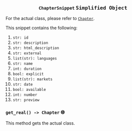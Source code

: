 <h3 align="center"><code>ChapterSnippet</code> <kbd>Simplified Object</kbd></h3>

For the actual class, please refer to [`Chapter`](https://github.com/creuserr/crespot/tree/main/docs/single/chapter.md).

This snippet contains the following:
1. `str: id`
2. `str: description`
3. `str: html_description`
5. `str: external`
7. `list(str): languages`
8. `str: name`
9. `int: duration`
10. `bool: explicit`
11. `list(str): markets`
12. `str: date`
13. `bool: available`
14. `int: number`
15. `str: preview`

### `get_real() -> Chapter` <kbd>:globe_with_meridians:</kbd>
This method gets the actual class.